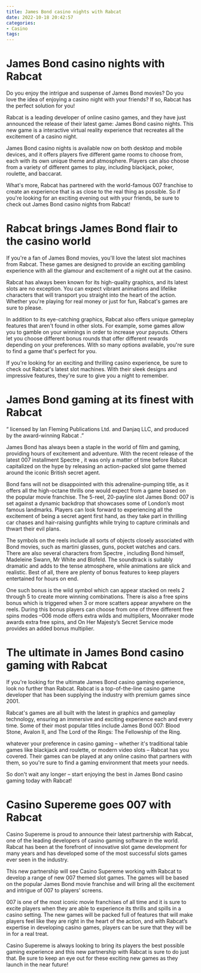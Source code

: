 ```yaml
---
title: James Bond casino nights with Rabcat
date: 2022-10-18 20:42:57
categories:
- Casino
tags:
---
```



#  James Bond casino nights with Rabcat

Do you enjoy the intrigue and suspense of James Bond movies? Do you love the idea of enjoying a casino night with your friends? If so, Rabcat has the perfect solution for you!

Rabcat is a leading developer of online casino games, and they have just announced the release of their latest game: James Bond casino nights. This new game is a interactive virtual reality experience that recreates all the excitement of a casino night.

James Bond casino nights is available now on both desktop and mobile devices, and it offers players five different game rooms to choose from, each with its own unique theme and atmosphere. Players can also choose from a variety of different games to play, including blackjack, poker, roulette, and baccarat.

What's more, Rabcat has partnered with the world-famous 007 franchise to create an experience that is as close to the real thing as possible. So if you're looking for an exciting evening out with your friends, be sure to check out James Bond casino nights from Rabcat!

#  Rabcat brings James Bond flair to the casino world

If you're a fan of James Bond movies, you'll love the latest slot machines from Rabcat. These games are designed to provide an exciting gambling experience with all the glamour and excitement of a night out at the casino.

Rabcat has always been known for its high-quality graphics, and its latest slots are no exception. You can expect vibrant animations and lifelike characters that will transport you straight into the heart of the action. Whether you're playing for real money or just for fun, Rabcat's games are sure to please.

In addition to its eye-catching graphics, Rabcat also offers unique gameplay features that aren't found in other slots. For example, some games allow you to gamble on your winnings in order to increase your payouts. Others let you choose different bonus rounds that offer different rewards depending on your preferences. With so many options available, you're sure to find a game that's perfect for you.

If you're looking for an exciting and thrilling casino experience, be sure to check out Rabcat's latest slot machines. With their sleek designs and impressive features, they're sure to give you a night to remember.

#  James Bond gaming at its finest with Rabcat
“ licensed by Ian Fleming Publications Ltd. and Danjaq LLC, and produced by the award-winning Rabcat .”

James Bond has always been a staple in the world of film and gaming, providing hours of excitement and adventure. With the recent release of the latest 007 installment Spectre , it was only a matter of time before Rabcat capitalized on the hype by releasing an action-packed slot game themed around the iconic British secret agent.

Bond fans will not be disappointed with this adrenaline-pumping title, as it offers all the high-octane thrills one would expect from a game based on the popular movie franchise. The 5-reel, 20-payline slot James Bond: 007 is set against a dynamic backdrop that showcases some of London’s most famous landmarks. Players can look forward to experiencing all the excitement of being a secret agent first hand, as they take part in thrilling car chases and hair-raising gunfights while trying to capture criminals and thwart their evil plans.

The symbols on the reels include all sorts of objects closely associated with Bond movies, such as martini glasses, guns, pocket watches and cars. There are also several characters from Spectre , including Bond himself, Madeleine Swann, Mr White and Blofeld. The soundtrack is suitably dramatic and adds to the tense atmosphere, while animations are slick and realistic. Best of all, there are plenty of bonus features to keep players entertained for hours on end.

One such bonus is the wild symbol which can appear stacked on reels 2 through 5 to create more winning combinations. There is also a free spins bonus which is triggered when 3 or more scatters appear anywhere on the reels. During this bonus players can choose from one of three different free spins modes –006 mode offers extra wilds and multipliers, Moonraker mode awards extra free spins, and On Her Majesty’s Secret Service mode provides an added bonus multiplier.

#  The ultimate in James Bond casino gaming with Rabcat

If you're looking for the ultimate James Bond casino gaming experience, look no further than Rabcat. Rabcat is a top-of-the-line casino game developer that has been supplying the industry with premium games since 2001.

Rabcat's games are all built with the latest in graphics and gameplay technology, ensuring an immersive and exciting experience each and every time. Some of their most popular titles include James Bond 007: Blood Stone, Avalon II, and The Lord of the Rings: The Fellowship of the Ring.

 whatever your preference in casino gaming – whether it's traditional table games like blackjack and roulette, or modern video slots – Rabcat has you covered. Their games can be played at any online casino that partners with them, so you're sure to find a gaming environment that meets your needs.

So don't wait any longer – start enjoying the best in James Bond casino gaming today with Rabcat!

#  Casino Supereme goes 007 with Rabcat

Casino Supereme is proud to announce their latest partnership with Rabcat, one of the leading developers of casino gaming software in the world. Rabcat has been at the forefront of innovative slot game development for many years and has developed some of the most successful slots games ever seen in the industry.

This new partnership will see Casino Supereme working with Rabcat to develop a range of new 007 themed slot games. The games will be based on the popular James Bond movie franchise and will bring all the excitement and intrigue of 007 to players’ screens.

007 is one of the most iconic movie franchises of all time and it is sure to excite players when they are able to experience its thrills and spills in a casino setting. The new games will be packed full of features that will make players feel like they are right in the heart of the action, and with Rabcat’s expertise in developing casino games, players can be sure that they will be in for a real treat.

Casino Supereme is always looking to bring its players the best possible gaming experience and this new partnership with Rabcat is sure to do just that. Be sure to keep an eye out for these exciting new games as they launch in the near future!